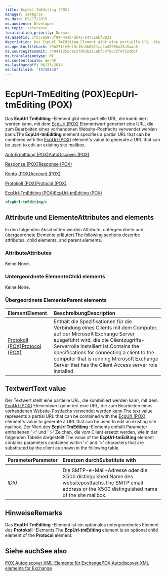 ```yaml
---
title: EcpUrl-TmEditing (POX)
manager: sethgros
ms.date: 09/17/2015
ms.audience: Developer
ms.topic: reference
localization_priority: Normal
ms.assetid: 1fbc2ea9-3f94-441b-ab42-647326bf0021
description: Das EcpUrl TmEditing-Element gibt eine partielle URL, die kombiniert werden kann, mit dem EcpUrl (POX) Elementwert generiert eine URL, die zum Bearbeiten eines vorhandenen Website-Postfachs verwendet werden kann.
ms.openlocfilehash: 29b27ffe9ef3c18a3b6471ca4a42956a43a5aaa6
ms.sourcegitcommit: 34041125dc8c5f993b21cebfc4f8b72f0fd2cb6f
ms.translationtype: MT
ms.contentlocale: de-DE
ms.lasthandoff: 06/25/2018
ms.locfileid: "19758130"
---
```

# <a name="ecpurl-tmediting-pox"></a><span data-ttu-id="9620e-103">EcpUrl-TmEditing (POX)</span><span class="sxs-lookup"><span data-stu-id="9620e-103">EcpUrl-tmEditing (POX)</span></span>

<span data-ttu-id="9620e-104">Das **EcpUrl TmEditing** -Element gibt eine partielle URL, die kombiniert werden kann, mit dem [EcpUrl (POX)](ecpurl-pox.md) Elementwert generiert eine URL, die zum Bearbeiten eines vorhandenen Website-Postfachs verwendet werden kann.</span><span class="sxs-lookup"><span data-stu-id="9620e-104">The **EcpUrl-tmEditing** element specifies a partial URL that can be combined with the [EcpUrl (POX)](ecpurl-pox.md) element's value to generate a URL that can be used to edit an existing site mailbox.</span></span> 
  
[<span data-ttu-id="9620e-105">AutoErmittlung (POX)</span><span class="sxs-lookup"><span data-stu-id="9620e-105">AutoDiscover (POX)</span></span>](autodiscover-pox.md)
  
[<span data-ttu-id="9620e-106">Response (POX)</span><span class="sxs-lookup"><span data-stu-id="9620e-106">Response (POX)</span></span>](response-pox.md)
  
[<span data-ttu-id="9620e-107">Konto (POX)</span><span class="sxs-lookup"><span data-stu-id="9620e-107">Account (POX)</span></span>](account-pox.md)
  
[<span data-ttu-id="9620e-108">Protokoll (POX)</span><span class="sxs-lookup"><span data-stu-id="9620e-108">Protocol (POX)</span></span>](protocol-pox.md)
  
[<span data-ttu-id="9620e-109">EcpUrl-TmEditing (POX)</span><span class="sxs-lookup"><span data-stu-id="9620e-109">EcpUrl-tmEditing (POX)</span></span>](ecpurl-tmediting-pox.md)
  
```XML
<EcpUrl-tmEditing/>
```

## <a name="attributes-and-elements"></a><span data-ttu-id="9620e-110">Attribute und Elemente</span><span class="sxs-lookup"><span data-stu-id="9620e-110">Attributes and elements</span></span>

<span data-ttu-id="9620e-111">In den folgenden Abschnitten werden Attribute, untergeordnete und übergeordnete Elemente erläutert.</span><span class="sxs-lookup"><span data-stu-id="9620e-111">The following sections describe attributes, child elements, and parent elements.</span></span>
  
### <a name="attributes"></a><span data-ttu-id="9620e-112">Attribute</span><span class="sxs-lookup"><span data-stu-id="9620e-112">Attributes</span></span>

<span data-ttu-id="9620e-113">Keine.</span><span class="sxs-lookup"><span data-stu-id="9620e-113">None.</span></span>
  
### <a name="child-elements"></a><span data-ttu-id="9620e-114">Untergeordnete Elemente</span><span class="sxs-lookup"><span data-stu-id="9620e-114">Child elements</span></span>

<span data-ttu-id="9620e-115">Keine.</span><span class="sxs-lookup"><span data-stu-id="9620e-115">None.</span></span>
  
### <a name="parent-elements"></a><span data-ttu-id="9620e-116">Übergeordnete Elemente</span><span class="sxs-lookup"><span data-stu-id="9620e-116">Parent elements</span></span>

|<span data-ttu-id="9620e-117">**Element**</span><span class="sxs-lookup"><span data-stu-id="9620e-117">**Element**</span></span>|<span data-ttu-id="9620e-118">**Beschreibung**</span><span class="sxs-lookup"><span data-stu-id="9620e-118">**Description**</span></span>|
|:-----|:-----|
|[<span data-ttu-id="9620e-119">Protokoll (POX)</span><span class="sxs-lookup"><span data-stu-id="9620e-119">Protocol (POX)</span></span>](protocol-pox.md) <br/> |<span data-ttu-id="9620e-120">Enthält die Spezifikationen für die Verbindung eines Clients mit dem Computer, auf der Microsoft Exchange Server ausgeführt wird, die die Clientzugriffs-Serverrolle installiert ist.</span><span class="sxs-lookup"><span data-stu-id="9620e-120">Contains the specifications for connecting a client to the computer that is running Microsoft Exchange Server that has the Client Access server role installed.</span></span>  <br/> |
   
## <a name="text-value"></a><span data-ttu-id="9620e-121">Textwert</span><span class="sxs-lookup"><span data-stu-id="9620e-121">Text value</span></span>

<span data-ttu-id="9620e-122">Der Textwert stellt eine partielle URL, die kombiniert werden kann, mit dem [EcpUrl (POX)](ecpurl-pox.md) Elementwert generiert eine URL, die zum Bearbeiten eines vorhandenen Website-Postfachs verwendet werden kann.</span><span class="sxs-lookup"><span data-stu-id="9620e-122">The text value represents a partial URL that can be combined with the [EcpUrl (POX)](ecpurl-pox.md) element's value to generate a URL that can be used to edit an existing site mailbox.</span></span> <span data-ttu-id="9620e-123">Der Wert des **EcpUrl TmEditing** -Elements enthält Parameter enthaltenen ' <' und ' >' Zeichen, die vom Client ersetzt werden, wie in der folgenden Tabelle dargestellt.</span><span class="sxs-lookup"><span data-stu-id="9620e-123">The value of the **EcpUrl-tmEditing** element contains parameters contained within '<' and '>' characters that are substituted by the client as shown in the following table.</span></span> 
  
|<span data-ttu-id="9620e-124">**Parameter**</span><span class="sxs-lookup"><span data-stu-id="9620e-124">**Parameter**</span></span>|<span data-ttu-id="9620e-125">**Ersetzen durch**</span><span class="sxs-lookup"><span data-stu-id="9620e-125">**Substitute with**</span></span>|
|:-----|:-----|
| <span data-ttu-id="9620e-126">
  _ID_</span><span class="sxs-lookup"><span data-stu-id="9620e-126">_Id_</span></span> <br/> |<span data-ttu-id="9620e-127">Die SMTP-e-Mail-Adresse oder die X500 distinguished Name des websitepostfachs.</span><span class="sxs-lookup"><span data-stu-id="9620e-127">The SMTP email address or the X500 distinguished name of the site mailbox.</span></span>  <br/> |
   
## <a name="remarks"></a><span data-ttu-id="9620e-128">Hinweise</span><span class="sxs-lookup"><span data-stu-id="9620e-128">Remarks</span></span>

<span data-ttu-id="9620e-129">Das **EcpUrl TmEditing** -Element ist ein optionales untergeordnetes Element des **Protokoll** -Elements.</span><span class="sxs-lookup"><span data-stu-id="9620e-129">The **EcpUrl-tmEditing** element is an optional child element of the **Protocol** element.</span></span> 
  
## <a name="see-also"></a><span data-ttu-id="9620e-130">Siehe auch</span><span class="sxs-lookup"><span data-stu-id="9620e-130">See also</span></span>



[<span data-ttu-id="9620e-131">POX Autodiscover XML-Elemente für Exchange</span><span class="sxs-lookup"><span data-stu-id="9620e-131">POX Autodiscover XML elements for Exchange</span></span>](pox-autodiscover-xml-elements-for-exchange.md)

